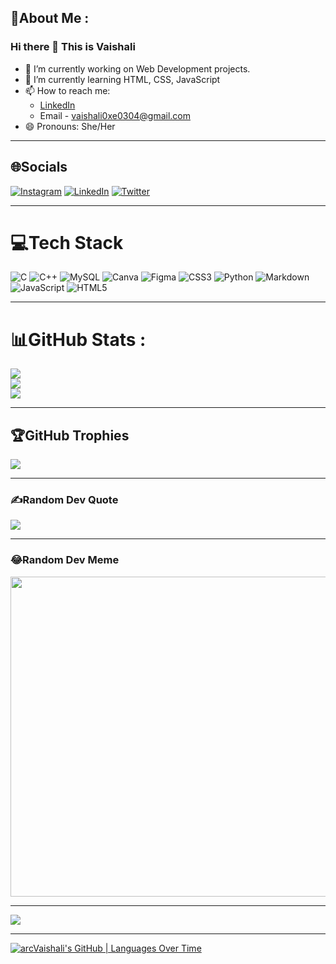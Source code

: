 ## 💫About Me :
### Hi there 👋 This is Vaishali 

 - 🔭 I’m currently working on Web Development projects. <br>
 - 🌱 I’m currently learning HTML, CSS, JavaScript <br>
 - 📫 How to reach me: <br>
      + [LinkedIn](https://www.linkedin.com/in/vaishali-p-97326221b/) <br>
      + Email - vaishali0xe0304@gmail.com <br>
 - 😄 Pronouns: She/Her <br>

-----

## 🌐Socials
[![Instagram](https://img.shields.io/badge/Instagram-%23E4405F.svg?logo=Instagram&logoColor=white)](https://instagram.com/vaishali_p14) [![LinkedIn](https://img.shields.io/badge/LinkedIn-%230077B5.svg?logo=linkedin&logoColor=white)](https://linkedin.com/in/https://www.linkedin.com/in/vaishali-p-97326221b/) [![Twitter](https://img.shields.io/badge/Twitter-%231DA1F2.svg?logo=Twitter&logoColor=white)](https://twitter.com/Vaishali_P14) 

-----

# 💻Tech Stack
![C](https://img.shields.io/badge/c-%2300599C.svg?style=for-the-badge&logo=c&logoColor=white) ![C++](https://img.shields.io/badge/c++-%2300599C.svg?style=for-the-badge&logo=c%2B%2B&logoColor=white) ![MySQL](https://img.shields.io/badge/mysql-%2300f.svg?style=for-the-badge&logo=mysql&logoColor=white) ![Canva](https://img.shields.io/badge/Canva-%2300C4CC.svg?style=for-the-badge&logo=Canva&logoColor=white) 	![Figma](https://img.shields.io/badge/figma-%23F24E1E.svg?style=for-the-badge&logo=figma&logoColor=white) ![CSS3](https://img.shields.io/badge/css3-%231572B6.svg?style=for-the-badge&logo=css3&logoColor=white) ![Python](https://img.shields.io/badge/python-3670A0?style=for-the-badge&logo=python&logoColor=ffdd54) ![Markdown](https://img.shields.io/badge/markdown-%23000000.svg?style=for-the-badge&logo=markdown&logoColor=white) ![JavaScript](https://img.shields.io/badge/javascript-%23323330.svg?style=for-the-badge&logo=javascript&logoColor=%23F7DF1E) ![HTML5](https://img.shields.io/badge/html5-%23E34F26.svg?style=for-the-badge&logo=html5&logoColor=white)

-----

# 📊GitHub Stats :
![](https://github-readme-stats.vercel.app/api?username=arcVaishali&theme=dark&hide_border=false&include_all_commits=false&count_private=true)<br/>
![](https://github-readme-streak-stats.herokuapp.com/?user=arcVaishali&theme=dark&hide_border=false)<br/>
![](https://github-readme-stats.vercel.app/api/top-langs/?username=arcVaishali&theme=dark&hide_border=false&include_all_commits=false&count_private=true&layout=compact)

-----

## 🏆GitHub Trophies
![](https://github-trophies.vercel.app/?username=arcVaishali&theme=onedark&no-frame=true&no-bg=true&margin-w=4)

------
### ✍️Random Dev Quote
![](https://quotes-github-readme.vercel.app/api?type=horizontal&theme=radical)

------
### 😂Random Dev Meme
<img src="https://random-memer.herokuapp.com/" width="512px"/>

---
[![](https://visitcount.itsvg.in/api?id=arcVaishali&icon=0&color=0)](https://visitcount.itsvg.in)

 ----
[![arcVaishali's GitHub | Languages Over Time](https://stats.quine.sh/arcVaishali/languages-over-time?theme=light)](https://quine.sh)


<!--
**arcVaishali/arcVaishali** is a ✨ _special_ ✨ repository because its `README.md` (this file) appears on your GitHub profile.

Here are some ideas to get you started:

- 🔭 I’m currently working on ...
- 🌱 I’m currently learning ...
- 👯 I’m looking to collaborate on ...
- 🤔 I’m looking for help with ...
- 💬 Ask me about ...
- 📫 How to reach me: ...
- 😄 Pronouns: ...
- ⚡ Fun fact: ...
-->
